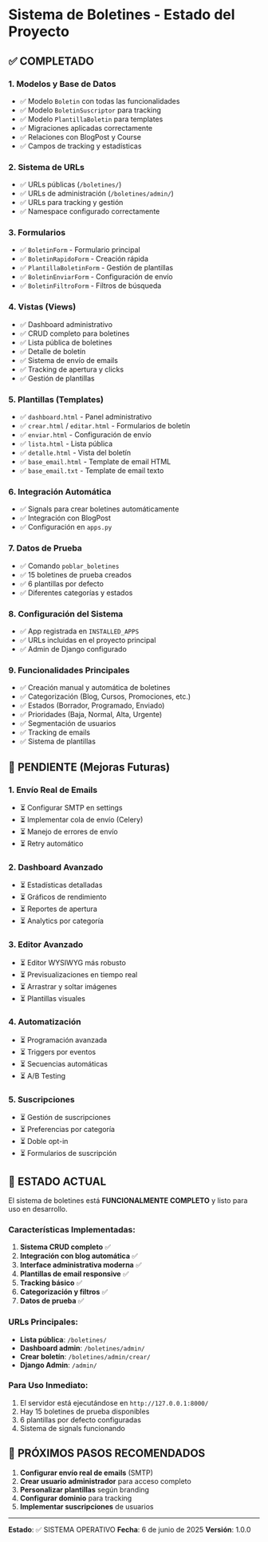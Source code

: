 # Sistema de Boletines - Estado del Proyecto

## ✅ COMPLETADO

### 1. **Modelos y Base de Datos**
- ✅ Modelo `Boletin` con todas las funcionalidades
- ✅ Modelo `BoletinSuscriptor` para tracking
- ✅ Modelo `PlantillaBoletin` para templates
- ✅ Migraciones aplicadas correctamente
- ✅ Relaciones con BlogPost y Course
- ✅ Campos de tracking y estadísticas

### 2. **Sistema de URLs**
- ✅ URLs públicas (`/boletines/`)
- ✅ URLs de administración (`/boletines/admin/`)
- ✅ URLs para tracking y gestión
- ✅ Namespace configurado correctamente

### 3. **Formularios**
- ✅ `BoletinForm` - Formulario principal
- ✅ `BoletinRapidoForm` - Creación rápida
- ✅ `PlantillaBoletinForm` - Gestión de plantillas
- ✅ `BoletinEnviarForm` - Configuración de envío
- ✅ `BoletinFiltroForm` - Filtros de búsqueda

### 4. **Vistas (Views)**
- ✅ Dashboard administrativo
- ✅ CRUD completo para boletines
- ✅ Lista pública de boletines
- ✅ Detalle de boletín
- ✅ Sistema de envío de emails
- ✅ Tracking de apertura y clicks
- ✅ Gestión de plantillas

### 5. **Plantillas (Templates)**
- ✅ `dashboard.html` - Panel administrativo
- ✅ `crear.html` / `editar.html` - Formularios de boletín
- ✅ `enviar.html` - Configuración de envío
- ✅ `lista.html` - Lista pública
- ✅ `detalle.html` - Vista del boletín
- ✅ `base_email.html` - Template de email HTML
- ✅ `base_email.txt` - Template de email texto

### 6. **Integración Automática**
- ✅ Signals para crear boletines automáticamente
- ✅ Integración con BlogPost
- ✅ Configuración en `apps.py`

### 7. **Datos de Prueba**
- ✅ Comando `poblar_boletines`
- ✅ 15 boletines de prueba creados
- ✅ 6 plantillas por defecto
- ✅ Diferentes categorías y estados

### 8. **Configuración del Sistema**
- ✅ App registrada en `INSTALLED_APPS`
- ✅ URLs incluidas en el proyecto principal
- ✅ Admin de Django configurado

### 9. **Funcionalidades Principales**
- ✅ Creación manual y automática de boletines
- ✅ Categorización (Blog, Cursos, Promociones, etc.)
- ✅ Estados (Borrador, Programado, Enviado)
- ✅ Prioridades (Baja, Normal, Alta, Urgente)
- ✅ Segmentación de usuarios
- ✅ Tracking de emails
- ✅ Sistema de plantillas

## 🔄 PENDIENTE (Mejoras Futuras)

### 1. **Envío Real de Emails**
- ⏳ Configurar SMTP en settings
- ⏳ Implementar cola de envío (Celery)
- ⏳ Manejo de errores de envío
- ⏳ Retry automático

### 2. **Dashboard Avanzado**
- ⏳ Estadísticas detalladas
- ⏳ Gráficos de rendimiento
- ⏳ Reportes de apertura
- ⏳ Analytics por categoría

### 3. **Editor Avanzado**
- ⏳ Editor WYSIWYG más robusto
- ⏳ Previsualizaciones en tiempo real
- ⏳ Arrastrar y soltar imágenes
- ⏳ Plantillas visuales

### 4. **Automatización**
- ⏳ Programación avanzada
- ⏳ Triggers por eventos
- ⏳ Secuencias automáticas
- ⏳ A/B Testing

### 5. **Suscripciones**
- ⏳ Gestión de suscripciones
- ⏳ Preferencias por categoría
- ⏳ Doble opt-in
- ⏳ Formularios de suscripción

## 🚀 ESTADO ACTUAL

El sistema de boletines está **FUNCIONALMENTE COMPLETO** y listo para uso en desarrollo. 

### Características Implementadas:
1. **Sistema CRUD completo** ✅
2. **Integración con blog automática** ✅
3. **Interface administrativa moderna** ✅
4. **Plantillas de email responsive** ✅
5. **Tracking básico** ✅
6. **Categorización y filtros** ✅
7. **Datos de prueba** ✅

### URLs Principales:
- **Lista pública**: `/boletines/`
- **Dashboard admin**: `/boletines/admin/`
- **Crear boletín**: `/boletines/admin/crear/`
- **Django Admin**: `/admin/`

### Para Uso Inmediato:
1. El servidor está ejecutándose en `http://127.0.0.1:8000/`
2. Hay 15 boletines de prueba disponibles
3. 6 plantillas por defecto configuradas
4. Sistema de signals funcionando

## 🎯 PRÓXIMOS PASOS RECOMENDADOS

1. **Configurar envío real de emails** (SMTP)
2. **Crear usuario administrador** para acceso completo
3. **Personalizar plantillas** según branding
4. **Configurar dominio** para tracking
5. **Implementar suscripciones** de usuarios

---

**Estado**: ✅ SISTEMA OPERATIVO
**Fecha**: 6 de junio de 2025
**Versión**: 1.0.0
